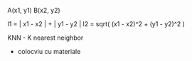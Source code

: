 
A(x1, y1)
B(x2, y2)

l1 = | x1 - x2 | + | y1 - y2 |
l2 = sqrt(
	(x1 - x2)^2 + (y1 - y2)^2 
	)

KNN - K nearest neighbor


- colocviu cu materiale
